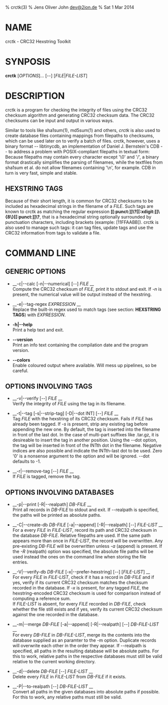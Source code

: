 % crctk(3)
% Jens Oliver John <dev@2ion.de>
% Sat  1 Mar 2014

# NAME

crctk - CRC32 Hexstring Toolkit

# SYNPOSIS

__crctk__ [_OPTIONS_]... [_--_] [_FILE_|_FILE-LIST_]

# DESCRIPTION

crctk is a program for checking the integrity of files using the CRC32
checksum algorithm and generating CRC32 checksum data. The CRC32
checksums can be input and output in various ways.

Similar to tools like sha1sum(1), md5sum(1) and others, *crctk* is also
used to create database files containing mappings from filepaths to
checksums, which can be used later on to verify a batch of files. crctk,
however, uses a binary format -- libtinycdb, an implementation of
Daniel J. Bernstein's CDB -- to address a problem with POSIX-compliant
filepaths in textual form: Because filepaths may contain every
character except '\0' and '/', a binary format drastically simplifies
the parsing of filenames, while the textfiles from sha1sum et al. do not
allow filenames containing '\n', for example. CDB in turn is very fast,
simple and stable.

## HEXSTRING TAGS

Because of their short length, it is common for CRC32 checksums to be
included as hexadecimal strings in the filename of a _FILE_. Such
tags are known to crctk as matching the regular expression 
__[[:punct:]]\\?[[:xdigit:]]\\{8\\}[[:punct:]]\\?__, that is a
hexadecimal string optionally surrounded by punctuation characters,
including brackets (example: [11FFAABB]). crctk is also used to manage
such tags: it can tag files, update tags and use the CRC32 information
from tags to validate a file.

# COMMAND LINE

## GENERIC OPTIONS

*   __-c|--calc [-n|--numerical] [_--_] _FILE_ __  
    Compute the CRC32 checksum of _FILE_, print it to stdout and exit.
    If _-n_ is present, the numerical value will be output instead of
    the hexstring.

*   __-e|--tag-regex _EXPRESSION_ __  
    Replace the built-in regex used to match tags (see section:
    __HEXSTRING TAGS__) with _EXPRESSION_.

*   __-h|--help__  
    Print a help text and exit.

*   __--version__   
    Print an info text containing the compilation date and the program
    version.

*   __--colors__   
    Enable coloured output where available. Will mess up pipelines, so
    be careful.

## OPTIONS INVOLVING TAGS

*   __-v|--verify [_--_] _FILE_ __  
    Verify the integrity of _FILE_ using the tag in its filename.

*   __-t|--tag [-s|--strip-tag] [-D|--dot INT] [_--_] _FILE_ __  
    Tag _FILE_ with the hexstring of its CRC32 checksum. Fails if _FILE_
    has already been tagged. If _-s_ is present, strip any existing tag
    before appending the new one. By default, the tag is inserted into
    the filename in front of the last dot. In the case of multi-part
    suffixes like .tar.gz, it is desireable to insert the tag in another
    position. Using the --dot option, the tag will be inserted in front
    of the INTth dot in the filename. Negative indices are also possible
    and indicate the INTth-last dot to be used. Zero '0' is a nonsense
    argument to the option and will be ignored. --dot defaults to -1.

*   __-r|--remove-tag [_--_] _FILE_ __  
    If _FILE_ is tagged, remove the tag.

## OPTIONS INVOLVING DATABASES

*   __-p|--print [-R|--realpath] _DB-FILE_ __   
    Print all records in _DB-FILE_ to stdout and exit. If --realpath is
    specified, the paths will be printed as absolute paths.

*   __-C|--create-db _DB-FILE_ [-a|--append] [-R|--realpath] [_--_] _FILE-LIST_ __   
    For a every _FILE_ in _FILE-LIST_, record its path and CRC32
    checksum in the database _DB-FILE_. Relative filepaths are used.
    If the same path appears more than once in _FILE-LIST_, the record
    will be overwritten. Any pre-existing _DB-FILE_ will be overwritten
    unless _-a_ (append) is present. If the _-R_ (realpath) option was specified, 
    the absolute file paths will be used instead the ones on the command
    line when storing the file entries.

*   __-V|--verify-db _DB-FILE_ [-x|--prefer-hexstring] [_--_] [_FILE-LIST_] __  
    For every _FILE_ in _FILE-LIST_, check if it has a record in
    _DB-FILE_ and if yes, verify if its current CRC32 checksum matches
    the checksum recorded in the database. If _-x_ is present, for any
    tagged _FILE_, the hexstring-encoded CRC32 checksum is used for
    comparison instead of computing a reference sum.  
    If _FILE-LIST_ is absent, for every _FILE_ recorded in _DB-FILE_,
    check whether the file still exists and if yes, verify its current
    CRC32 checksum against the one recorded in the database.

*   __-m|--merge _DB-FILE_ [-a|--append] [-R|--realpath] [_--_] _DB-FILE-LIST_ __  
    For every _DB-FILE_ in _DB-FILE-LIST_, merge its the contents into
    the database supplied as an paramter to the -m option. Duplicate
    records will overwrite each other in the order they appear. If
    --realpath is specified, all paths in the resulting database will be
    absolute paths. For this to work, relative paths in the respective
    databases must still be valid relative to the current working
    directory.

*   __-d|--delete _DB-FILE_ [_--_] _FILE-LIST_ __   
    Delete every _FILE_ in _FILE-LIST_ from _DB-FILE_ if it exists.

*   __-P|--to-realpath [_--_] _DB-FILE-LIST_ __    
    Convert all paths in the given databases into absolute paths if
    possible. For this to work, any relative paths must still be valid.

